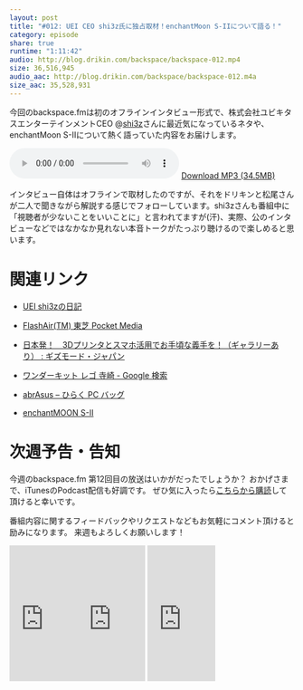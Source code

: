 ```yaml
---
layout: post
title: "#012: UEI CEO shi3z氏に独占取材！enchantMoon S-IIについて語る！"
category: episode
share: true
runtime: "1:11:42"
audio: http://blog.drikin.com/backspace/backspace-012.mp4
size: 36,516,945
audio_aac: http://blog.drikin.com/backspace/backspace-012.m4a
size_aac: 35,528,931
---
```


今回のbackspace.fmは初のオフラインインタビュー形式で、株式会社ユビキタスエンターテインメントCEO
@[shi3z](http://twitter.com/shi3z)さんに最近気になっているネタや、enchantMoon S-IIについて熱く語っていた内容をお届けします。


<audio src="http://blog.drikin.com/backspace/backspace-012.mp3" controls preload></audio>
[Download MP3 (34.5MB)](http://blog.drikin.com/backspace/backspace-012.mp3)

インタビュー自体はオフラインで取材したのですが、それをドリキンと松尾さんが二人で聞きながら解説する感じでフォローしています。shi3zさんも番組中に「視聴者が少ないことをいいことに」と言われてますが(汗)、実際、公のインタビューなどではなかなか見れない本音トークがたっぷり聴けるので楽しめると思います。

# 関連リンク

- [UEI shi3zの日記](http://d.hatena.ne.jp/shi3z/)

- [FlashAir(TM) 東芝 Pocket Media](http://www.toshiba.co.jp/p-media/flashair/index_j.htm)

- [日本発！　3Dプリンタとスマホ活用でお手頃な義手を！（ギャラリーあり） : ギズモード・ジャパン](http://www.gizmodo.jp/2013/11/3d_105.html)

- [ワンダーキット レゴ 寺崎 - Google 検索](https://www.google.com/search?client=safari&rls=en&q=%E3%83%AF%E3%83%B3%E3%83%80%E3%83%BC%E3%81%8D%E3%81%A3%E3%81%A8&ie=UTF-8&oe=UTF-8#q=%E3%83%AF%E3%83%B3%E3%83%80%E3%83%BC%E3%82%AD%E3%83%83%E3%83%88+%E3%83%AC%E3%82%B4+%E5%AF%BA%E5%B4%8E&rls=en)

- [abrAsus – ひらく PC バッグ](https://www.evernote.com/market/feature/commuter-bag-jp)

- [enchantMOON S-II](http://enchantmoon.com/S-II/)
 

# 次週予告・告知
今週のbackspace.fm 第12回目の放送はいかがだったでしょうか？
おかげさまで、iTunesのPodcast配信も好調です。
ぜひ気に入ったら[こちらから購読](https://itunes.apple.com/jp/podcast/backspace.fm/id830709730)して頂けると幸いです。

番組内容に関するフィードバックやリクエストなどもお気軽にコメント頂けると励みになります。
来週もよろしくお願いします！

<iframe src="http://rcm-fe.amazon-adsystem.com/e/cm?lt1=_blank&bc1=000000&IS2=1&bg1=FFFFFF&fc1=000000&lc1=0000FF&t=driftking-22&o=9&p=8&l=as4&m=amazon&f=ifr&ref=ss_til&asins=B00G93DVT4" style="width:120px;height:240px;" scrolling="no" marginwidth="0" marginheight="0" frameborder="0"></iframe><iframe src="http://rcm-fe.amazon-adsystem.com/e/cm?lt1=_blank&bc1=000000&IS2=1&bg1=FFFFFF&fc1=000000&lc1=0000FF&t=driftking-22&o=9&p=8&l=as4&m=amazon&f=ifr&ref=ss_til&asins=B00CSLSZ38" style="width:120px;height:240px;" scrolling="no" marginwidth="0" marginheight="0" frameborder="0"></iframe>
<iframe src="http://rcm-fe.amazon-adsystem.com/e/cm?lt1=_blank&bc1=000000&IS2=1&bg1=FFFFFF&fc1=000000&lc1=0000FF&t=driftking-22&o=9&p=8&l=as4&m=amazon&f=ifr&ref=ss_til&asins=B00HA03IHA" style="width:120px;height:240px;" scrolling="no" marginwidth="0" marginheight="0" frameborder="0"></iframe>




